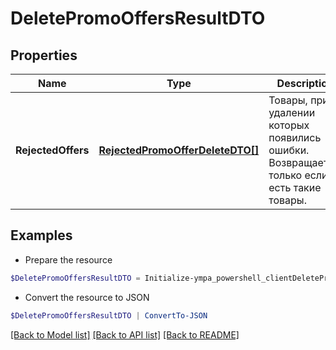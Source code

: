 # DeletePromoOffersResultDTO
## Properties

Name | Type | Description | Notes
------------ | ------------- | ------------- | -------------
**RejectedOffers** | [**RejectedPromoOfferDeleteDTO[]**](RejectedPromoOfferDeleteDTO.md) | Товары, при удалении которых появились ошибки.  Возвращается, только если есть такие товары.  | [optional] 

## Examples

- Prepare the resource
```powershell
$DeletePromoOffersResultDTO = Initialize-ympa_powershell_clientDeletePromoOffersResultDTO  -RejectedOffers null
```

- Convert the resource to JSON
```powershell
$DeletePromoOffersResultDTO | ConvertTo-JSON
```

[[Back to Model list]](../README.md#documentation-for-models) [[Back to API list]](../README.md#documentation-for-api-endpoints) [[Back to README]](../README.md)

